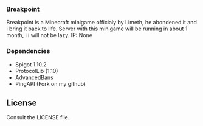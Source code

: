 ### Breakpoint ###

Breakpoint is a Minecraft minigame officialy by Limeth, he abondened it and 
i bring it back to life. Server with this minigame will be running in about 1 month, i i will not be lazy.
IP: None

### Dependencies ###

* Spigot 1.10.2
* ProtocolLib (1.10)
* AdvancedBans
* PingAPI (Fork on my github)

## License

Consult the LICENSE file.
